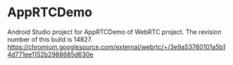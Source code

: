 # AppRTCDemo

Android Studio project for AppRTCDemo of WebRTC project. The revision number of this build is 14827.
https://chromium.googlesource.com/external/webrtc/+/3e9a53760101a5b14d771ee1152b2988685d630e
